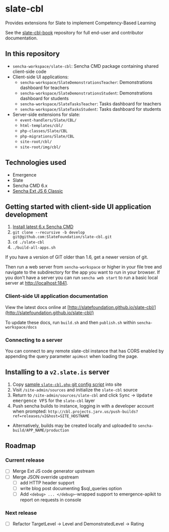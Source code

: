 slate-cbl
=========
Provides extensions for Slate to implement Competency-Based Learning

See the [slate-cbl-book](https://github.com/SlateFoundation/slate-cbl-book) repository
for full end-user and contributor documentation.

## In this repository
- `sencha-workspace/slate-cbl`: Sencha CMD package containing shared client-side code
- Client-side UI applications:
  - `sencha-workspace/SlateDemonstrationsTeacher`: Demonstrations dashboard for teachers
  - `sencha-workspace/SlateDemonstrationsStudent`: Demonstrations dashboard for students
  - `sencha-workspace/SlateTasksTeacher`: Tasks dashboard for teachers
  - `sencha-workspace/SlateTasksStudent`: Tasks dashboard for students
- Server-side extensions for slate:
  - `event-handlers/Slate/CBL/`
  - `html-templates/cbl/`
  - `php-classes/Slate/CBL`
  - `php-migrations/Slate/CBL`
  - `site-root/cbl/`
  - `site-root/img/cbl/`


## Technologies used
- Emergence
- Slate
- Sencha CMD 6.x
- [Sencha Ext JS 6 Classic](http://docs.sencha.com/extjs/6.0/)


## Getting started with client-side UI application development
1. [Install latest 6.x Sencha CMD](https://www.sencha.com/products/extjs/cmd-download/)
2. `git clone --recursive -b develop git@github.com:SlateFoundation/slate-cbl.git`
3. `cd ./slate-cbl`
4. `./build-all-apps.sh`

If you have a version of GIT older than 1.6, get a newer version of git.

Then run a web server from `sencha-workspace` or higher in your file tree and navigate to the subdirectory for the app you want to run in your browser. If you don't have a server you can run `sencha web start`
to run a basic local server at [http://localhost:1841](http://localhost:1841).

### Client-side UI application documentation

View the latest docs online at [http://slatefoundation.github.io/slate-cbl/](http://slatefoundation.github.io/slate-cbl/)

To update these docs, run `build.sh` and then `publish.sh` within `sencha-workspace/docs`

### Connecting to a server
You can connect to any remote slate-cbl instance that has CORS enabled by appending the query
parameter `apiHost` when loading the page.


## Installing to a `v2.slate.is` server
1. Copy [sample `slate-cbl.php` git config script](https://github.com/SlateFoundation/slate-cbl/blob/releases/v2/php-config/Git.config.d/slate-cbl.php) into site
2. Visit `/site-admin/sources` and initialize the `slate-cbl` source
3. Return to `/site-admin/sources/slate-cbl` and click <kbd>Sync</kbd> → <kbd>Update emergence VFS</kbd> for the `slate-cbl` layer
4. Push sencha builds to instance, logging in with a developer account when prompted: `http://cbl.projects.jarv.us/push-builds?ref=releases/v2&host=SITE_HOSTNAME`
  - Alternatively, builds may be created locally and uploaded to `sencha-build/APP_NAME/production`

## Roadmap

### Current release

- [ ] Merge Ext JS code generator upstream
- [ ] Merge JSON override upstream
  - [ ] add HTTP header support
  - [ ] write blog post documenting $sql_queries option
  - [ ] Add `<debug> ... </debug>`-wrapped support to emergence-apikit to report on requests in console

### Next release

- [ ] Refactor TargetLevel -> Level and DemonstratedLevel -> Rating
